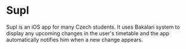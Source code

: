 # Supl

Supl is an iOS app for many Czech students. It uses Bakalari system to display any upcoming changes in the user's timetable 
and the app automatically notifies him when a new change appears.
